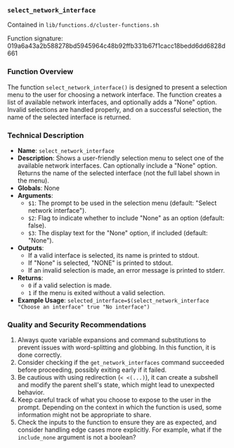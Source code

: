 ### `select_network_interface`

Contained in `lib/functions.d/cluster-functions.sh`

Function signature: 019a6a43a2b588278bd5945964c48b92ffb331b67f1cacc18bedd6dd6828d661

### Function Overview

The function `select_network_interface()` is designed to present a selection menu to the user for choosing a network interface. The function creates a list of available network interfaces, and optionally adds a "None" option. Invalid selections are handled properly, and on a successful selection, the name of the selected interface is returned.

### Technical Description

- **Name**: `select_network_interface`
- **Description**: Shows a user-friendly selection menu to select one of the available network interfaces. Can optionally include a "None" option. Returns the name of the selected interface (not the full label shown in the menu).
- **Globals**: None
- **Arguments**: 
  - `$1`: The prompt to be used in the selection menu (default: "Select network interface").
  - `$2`: Flag to indicate whether to include "None" as an option (default: false).
  - `$3`: The display text for the "None" option, if included (default: "None").
- **Outputs**: 
  - If a valid interface is selected, its name is printed to stdout.
  - If "None" is selected, "NONE" is printed to stdout.
  - If an invalid selection is made, an error message is printed to stderr.
- **Returns**: 
  - `0` if a valid selection is made.
  - `1` if the menu is exited without a valid selection.
- **Example Usage**: `selected_interface=$(select_network_interface "Choose an interface" true "No interface")`

### Quality and Security Recommendations
1. Always quote variable expansions and command substitutions to prevent issues with word-splitting and globbing. In this function, it is done correctly.
2. Consider checking if the `get_network_interfaces` command succeeded before proceeding, possibly exiting early if it failed.
3. Be cautious with using redirection (`< <(...)`), it can create a subshell and modify the parent shell's state, which might lead to unexpected behavior.
4. Keep careful track of what you choose to expose to the user in the prompt. Depending on the context in which the function is used, some information might not be appropriate to share.
5. Check the inputs to the function to ensure they are as expected, and consider handling edge cases more explicitly. For example, what if the `include_none` argument is not a boolean?

